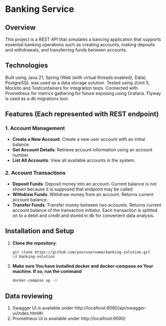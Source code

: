 # Banking Service

## Overview
This project is a REST API that simulates a bancing application that supports essential banking operations such as creating accounts, making deposits and withdrawals, and transferring funds between accounts.

## Technologies
Built using Java 21, Spring (Web (with virtual threads enabled), Data).
PostgreSQL was used as a data storage solution.
Tested using JUnit 5, Mockito and Testcontainers for integration tests.
Connected with Prometheus for metrics gathering for future exposing using Grafana.
Flyway is used as a db migrations tool.

## Features (Each represented with REST endpoint)
### 1. Account Management
- **Create a New Account**: Create a new user account with an initial balance.
- **Get Account Details**: Retrieve account information using an account number.
- **List All Accounts**: View all available accounts in the system.

### 2. Account Transactions
- **Deposit Funds**: Deposit money into an account. Current balance is not shown because it is supposed that endpoint may be called 
- **Withdraw Funds**: Withdraw money from an account. Returns current account balance.
- **Transfer Funds**: Transfer money between two accounts. Returns current account balance of the transaction initiator.
Each transaction is splitted on to a debit and credit and stored in db for convenient data analysis.

## Installation and Setup
1. **Clone the repository**:
   ```bash
   git clone https://github.com/yourusername/banking-solution.git
   cd banking-solution
2. **Make sure You have installed docker and docker-compose on Your machine. If so, run the command**
   ```bash
   docker-compose up -d

## Data reviewing
1. Swagger UI is available under http://localhost:8080/api/swagger-ui/index.html#/
2. Prometheus UI is available under http://localhost:9090/
